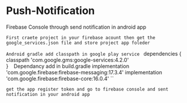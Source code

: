 # Push-Notification
Firebase Console through send notification in android app

``
First craete project in your firebase acount then get the google_services.json file and store project app foleder
``

``
Android gradle add classpath in google play service 
`` 
dependencies {
        classpath 'com.google.gms:google-services:4.2.0'      
}
``
``
Dependancy add in build.gradle
 implementation 'com.google.firebase:firebase-messaging:17.3.4'
 implementation 'com.google.firebase:firebase-core:16.0.4'
``


``
get the app register token and go to firebase console and sent notification in your android app
``

